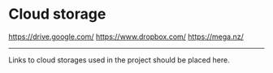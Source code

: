 # Cloud storage

https://drive.google.com/
https://www.dropbox.com/
https://mega.nz/

---

Links to cloud storages used in the project should be placed here.